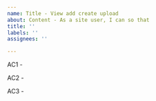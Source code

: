 ```yaml
---
name: Title - View add create upload
about: Content - As a site user, I can so that
title: ''
labels: ''
assignees: ''

---
```


AC1 - 

AC2 - 

AC3 -
